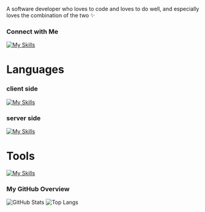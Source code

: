 A software developer who loves to code and loves to do well, and especially loves the combination of the two ✨

### Connect with Me
[![My Skills](https://skillicons.dev/icons?i=gmail&theme=light)](mailto:r0583273805@gmail.com)

# Languages 

### client side

[![My Skills](https://skillicons.dev/icons?i=html,css,js,react,angular&perline=7)]()

### server side

[![My Skills](https://skillicons.dev/icons?i=java,nodejs,c,cs,cpp,py&perline=7)]()

# Tools 

[![My Skills](https://skillicons.dev/icons?i=gcp,git,docker&perline=3)]()

### My GitHub Overview
![GitHub Stats](https://github-readme-stats.vercel.app/api?username=rachelyWinter&show_icons=true&theme=radical)
![Top Langs](https://github-readme-stats.vercel.app/api/top-langs/?username=rachelyWinter&layout=compact&theme=radical)
